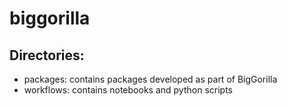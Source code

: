 # biggorilla

## Directories:
* packages: contains packages developed as part of BigGorilla
* workflows: contains notebooks and python scripts

